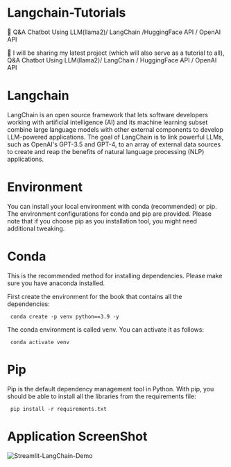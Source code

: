 # Langchain-Tutorials

🤖 Q&A Chatbot Using LLM(llama2)/ LangChain /HuggingFace API / OpenAI API

🚀 I will be sharing my latest project (which will also serve as a tutorial to all), Q&A Chatbot Using LLM(llama2)/ LangChain / HuggingFace API / OpenAI API

# Langchain

LangChain is an open source framework that lets software developers working with artificial intelligence (AI) and its machine learning subset combine large language models with other external components to develop LLM-powered applications. The goal of LangChain is to link powerful LLMs, such as OpenAI's GPT-3.5 and GPT-4, to an array of external data sources to create and reap the benefits of natural language processing (NLP) applications.

# Environment

You can install your local environment with conda (recommended) or pip. The environment configurations for conda and pip are provided. 
Please note that if you choose pip as you installation tool, you might need additional tweaking.

# Conda

This is the recommended method for installing dependencies. Please make sure you have anaconda installed.

First create the environment for the book that contains all the dependencies:

<code> conda create -p venv python==3.9 -y </code>

The conda environment is called venv. You can activate it as follows:

<code> conda activate venv </code>

# Pip

Pip is the default dependency management tool in Python. With pip, you should be able to install all the libraries from the requirements file:

<code> pip install -r requirements.txt </code>



# Application ScreenShot


![Streamlit-LangChain-Demo](https://github.com/bhupeshwar/Langchain-Tutorials/assets/39058138/83b2e351-46c6-4b69-8720-8b9051408ce8)
